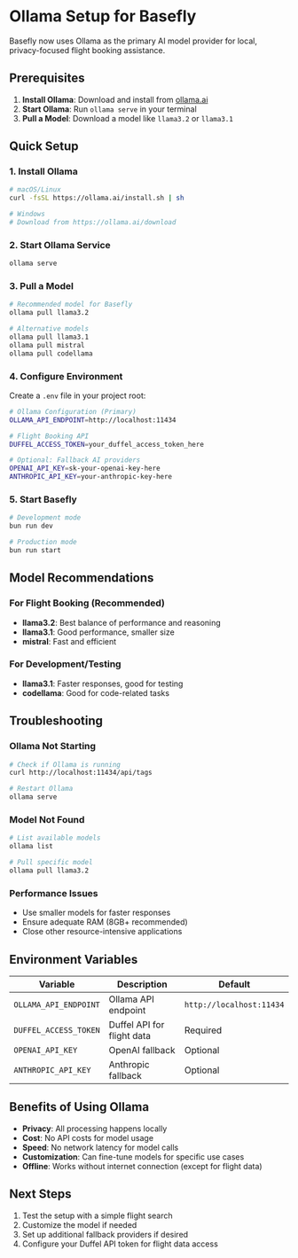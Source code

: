 # Ollama Setup for Basefly

Basefly now uses Ollama as the primary AI model provider for local, privacy-focused flight booking assistance.

## Prerequisites

1. **Install Ollama**: Download and install from [ollama.ai](https://ollama.ai)
2. **Start Ollama**: Run `ollama serve` in your terminal
3. **Pull a Model**: Download a model like `llama3.2` or `llama3.1`

## Quick Setup

### 1. Install Ollama
```bash
# macOS/Linux
curl -fsSL https://ollama.ai/install.sh | sh

# Windows
# Download from https://ollama.ai/download
```

### 2. Start Ollama Service
```bash
ollama serve
```

### 3. Pull a Model
```bash
# Recommended model for Basefly
ollama pull llama3.2

# Alternative models
ollama pull llama3.1
ollama pull mistral
ollama pull codellama
```

### 4. Configure Environment
Create a `.env` file in your project root:

```bash
# Ollama Configuration (Primary)
OLLAMA_API_ENDPOINT=http://localhost:11434

# Flight Booking API
DUFFEL_ACCESS_TOKEN=your_duffel_access_token_here

# Optional: Fallback AI providers
OPENAI_API_KEY=sk-your-openai-key-here
ANTHROPIC_API_KEY=your-anthropic-key-here
```

### 5. Start Basefly
```bash
# Development mode
bun run dev

# Production mode
bun run start
```

## Model Recommendations

### For Flight Booking (Recommended)
- **llama3.2**: Best balance of performance and reasoning
- **llama3.1**: Good performance, smaller size
- **mistral**: Fast and efficient

### For Development/Testing
- **llama3.1**: Faster responses, good for testing
- **codellama**: Good for code-related tasks

## Troubleshooting

### Ollama Not Starting
```bash
# Check if Ollama is running
curl http://localhost:11434/api/tags

# Restart Ollama
ollama serve
```

### Model Not Found
```bash
# List available models
ollama list

# Pull specific model
ollama pull llama3.2
```

### Performance Issues
- Use smaller models for faster responses
- Ensure adequate RAM (8GB+ recommended)
- Close other resource-intensive applications

## Environment Variables

| Variable | Description | Default |
|----------|-------------|---------|
| `OLLAMA_API_ENDPOINT` | Ollama API endpoint | `http://localhost:11434` |
| `DUFFEL_ACCESS_TOKEN` | Duffel API for flight data | Required |
| `OPENAI_API_KEY` | OpenAI fallback | Optional |
| `ANTHROPIC_API_KEY` | Anthropic fallback | Optional |

## Benefits of Using Ollama

- **Privacy**: All processing happens locally
- **Cost**: No API costs for model usage
- **Speed**: No network latency for model calls
- **Customization**: Can fine-tune models for specific use cases
- **Offline**: Works without internet connection (except for flight data)

## Next Steps

1. Test the setup with a simple flight search
2. Customize the model if needed
3. Set up additional fallback providers if desired
4. Configure your Duffel API token for flight data access 